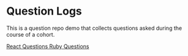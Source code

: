 # Question Logs

This is a question repo demo that collects questions asked during the course of a cohort.

[ React Questions ](./REACT.md)
[ Ruby Questions ](./RUBY.md)